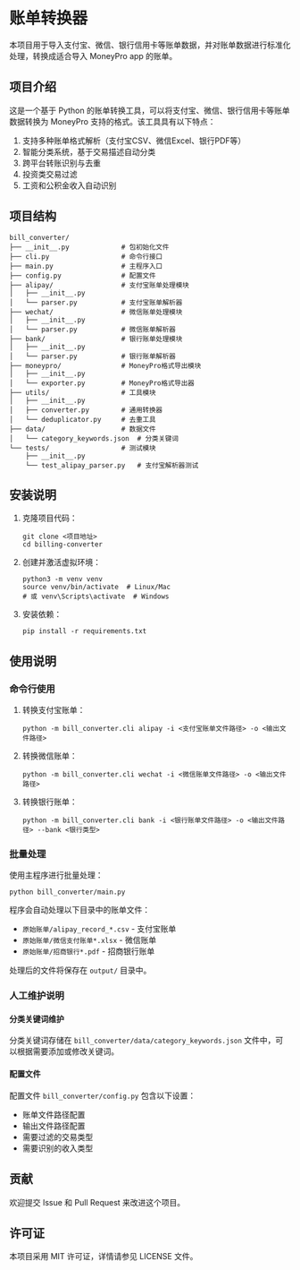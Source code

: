 # 账单转换器

本项目用于导入支付宝、微信、银行信用卡等账单数据，并对账单数据进行标准化处理，转换成适合导入 MoneyPro app 的账单。

## 项目介绍

这是一个基于 Python 的账单转换工具，可以将支付宝、微信、银行信用卡等账单数据转换为 MoneyPro 支持的格式。该工具具有以下特点：

1. 支持多种账单格式解析（支付宝CSV、微信Excel、银行PDF等）
2. 智能分类系统，基于交易描述自动分类
3. 跨平台转账识别与去重
4. 投资类交易过滤
5. 工资和公积金收入自动识别

## 项目结构

```
bill_converter/
├── __init__.py             # 包初始化文件
├── cli.py                  # 命令行接口
├── main.py                 # 主程序入口
├── config.py               # 配置文件
├── alipay/                 # 支付宝账单处理模块
│   ├── __init__.py
│   └── parser.py           # 支付宝账单解析器
├── wechat/                 # 微信账单处理模块
│   ├── __init__.py
│   └── parser.py           # 微信账单解析器
├── bank/                   # 银行账单处理模块
│   ├── __init__.py
│   └── parser.py           # 银行账单解析器
├── moneypro/               # MoneyPro格式导出模块
│   ├── __init__.py
│   └── exporter.py         # MoneyPro格式导出器
├── utils/                  # 工具模块
│   ├── __init__.py
│   ├── converter.py        # 通用转换器
│   └── deduplicator.py     # 去重工具
├── data/                   # 数据文件
│   └── category_keywords.json  # 分类关键词
└── tests/                  # 测试模块
    ├── __init__.py
    └── test_alipay_parser.py   # 支付宝解析器测试
```

## 安装说明

1. 克隆项目代码：
   ```
   git clone <项目地址>
   cd billing-converter
   ```

2. 创建并激活虚拟环境：
   ```
   python3 -m venv venv
   source venv/bin/activate  # Linux/Mac
   # 或 venv\Scripts\activate  # Windows
   ```

3. 安装依赖：
   ```
   pip install -r requirements.txt
   ```

## 使用说明

### 命令行使用

1. 转换支付宝账单：
   ```
   python -m bill_converter.cli alipay -i <支付宝账单文件路径> -o <输出文件路径>
   ```

2. 转换微信账单：
   ```
   python -m bill_converter.cli wechat -i <微信账单文件路径> -o <输出文件路径>
   ```

3. 转换银行账单：
   ```
   python -m bill_converter.cli bank -i <银行账单文件路径> -o <输出文件路径> --bank <银行类型>
   ```

### 批量处理

使用主程序进行批量处理：
```
python bill_converter/main.py
```

程序会自动处理以下目录中的账单文件：
- `原始账单/alipay_record_*.csv` - 支付宝账单
- `原始账单/微信支付账单*.xlsx` - 微信账单
- `原始账单/招商银行*.pdf` - 招商银行账单

处理后的文件将保存在 `output/` 目录中。

### 人工维护说明

#### 分类关键词维护

分类关键词存储在 `bill_converter/data/category_keywords.json` 文件中，可以根据需要添加或修改关键词。

#### 配置文件

配置文件 `bill_converter/config.py` 包含以下设置：
- 账单文件路径配置
- 输出文件路径配置
- 需要过滤的交易类型
- 需要识别的收入类型

## 贡献

欢迎提交 Issue 和 Pull Request 来改进这个项目。

## 许可证

本项目采用 MIT 许可证，详情请参见 LICENSE 文件。